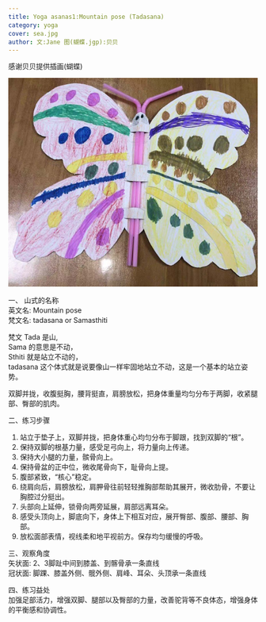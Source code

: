 ```yaml
---
title: Yoga asanas1:Mountain pose (Tadasana)    
category: yoga  
cover: sea.jpg 
author: 文:Jane 图(蝴蝶.jgp):贝贝
---
```

感谢贝贝提供插画(蝴蝶)                 

![unsplash.com](./蝴蝶.jpg)

一、 山式的名称    
英文名: Mountain pose   
梵文名: tadasana or Samasthiti   

梵文 Tada 是山,      
Sama 的意思是不动，    
Sthiti 就是站立不动的，   
tadasana 这个体式就是说要像山一样牢固地站立不动，这是一个基本的站立姿势。   
       
双脚并拢，收腹挺胸，腰背挺直，肩膀放松，把身体重量均匀分布于两脚，收紧腿部、臀部的肌肉。    
    
二、练习步骤    
1. 站立于垫子上，双脚并拢，把身体重心均匀分布于脚跟，找到双脚的“根”。    
2. 保持双脚的根基力量，感受足弓向上，将力量向上传递。   
3. 保持大小腿的力量，髌骨向上。   
4. 保持骨盆的正中位，微收尾骨向下，耻骨向上提。   
5. 腹部紧致，“核心”稳定。    
6. 绕肩向后，肩膀放松，肩胛骨往前轻轻推胸部帮助其展开，微收肋骨，不要让胸腔过分挺出。   
7. 头部向上延伸，锁骨向两旁延展，肩部远离耳朵。   
8. 感受头顶向上，脚底向下，身体上下相互对应，展开臀部、腹部、腰部、胸部。    
9. 放松面部表情，视线柔和地平视前方。保存均匀缓慢的呼吸。   
     
三、观察角度    
矢状面: 2、3脚趾中间到膝盖、到髂骨承一条直线    
冠状面: 脚踝、膝盖外侧、髋外侧、肩峰、耳朵、头顶承一条直线    

   
四、练习益处   
加强足部活力，增强双脚、腿部以及臀部的力量，改善驼背等不良体态，增强身体的平衡感和协调性。   
